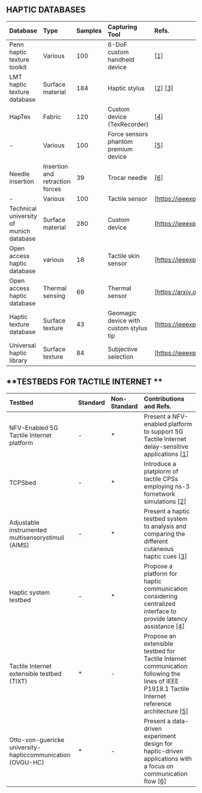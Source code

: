## **HAPTIC DATABASES**

|Database|Type|Samples|Capturing Tool|Refs.|
|:--|:--|:--|:-----------|:--|
|Penn haptic texture toolkit        | Various      | 100      | 6-DoF custom handheld device      |[[1]](https://ieeexplore.ieee.org/abstract/document/6775475) |
|LMT haptic texture database     |Surface material  |184  |Haptic stylus |[[2]](https://ieeexplore.ieee.org/abstract/document/8894510) [[3]](https://ieeexplore.ieee.org/abstract/document/7737070)|
|HapTex         | Fabric      | 120      |   Custom device (TexRecorder)     | [[4]]( https://ieeexplore.ieee.org/abstract/document/8816167 )    |
|  -       |Various       | 100      |Force sensors phantom premium device      | [[5]](https://www.mdpi.com/1424-8220/18/1/237)   |
| Needle insertion        | Insertion and retraction forces  |39  |Trocar needle |  [[6]](https://www.sciencedirect.com/science/article/pii/S1751616117300218?via%3Dihub )   |
|  -       | Various      | 100      |Tactile sensor        |   [https://ieeexplore.ieee.org/abstract/document/8852359]  |
| Technical university of munich database        |Surface material       | 280      | Custom device      |   [https://ieeexplore.ieee.org/abstract/document/8547512]  |
|  Open access haptic database       | various      | 18      | Tactile skin sensor      |  [https://ieeexplore.ieee.org/abstract/document/6386142]   |
|  Open access haptic database       |Thermal sensing       | 69      |Thermal sensor       |   [https://arxiv.org/abs/1711.01490]  |
|  Haptic texture database       | Surface texture      | 43      |Geomagic device with custom stylus tip       |  [https://ieeexplore.ieee.org/abstract/document/6954342]   |
|  Universal haptic library       | Surface texture      | 84      |Subjective selection       |  [https://ieeexplore.ieee.org/abstract/document/6954342]   |



## **TESTBEDS FOR TACTILE INTERNET **


|Testbed|Standard|Non-Standard| Contributions and Refs.|
|:--|:--|:--|:--|
|NFV-Enabled 5G Tactile Internet platform  |-|* |Present a NFV-enabled platform to support 5G Tactile Internet delay-sensitive applications [[1]](https://ieeexplore.ieee.org/abstract/document/8718538)|
| TCPSbed | -| * |Introduce a platplorm of tactile CPSs employing ns-3 fornetwork simulations [[2]](https://ieeexplore.ieee.org/abstract/document/8711100)|
| Adjustable instrumented multisensorystimuli (AIMS) |   -  | *   | Present a haptic testbed system to analysis and comparing the different cutaneous haptic cues [[3]](https://ieeexplore.ieee.org/abstract/document/8816086)  |
| Haptic system testbed    |   -  | *   |Propose a platform for haptic communication considering centralized interface to provide latency assistance [[4]](https://ieeexplore.ieee.org/abstract/document/8070953)|
|Tactile Internet extensible testbed (TIXT)  |* |- |Propose an extensible testbed for Tactile Internet communication following the lines of IEEE P1918.1 Tactile Internet reference architecture [[5]](https://ieeexplore.ieee.org/abstract/document/9063407) |
|Otto-von-guericke university-hapticcommunication (OVGU-HC)| * |- |Present a data-driven experiment design for haptic-driven applications with a focus on communication flow [[6]](https://ieeexplore.ieee.org/abstract/document/9217271) |
